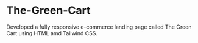 # The-Green-Cart
Developed a fully responsive e-commerce landing page called The Green Cart using HTML amd Tailwind CSS.
